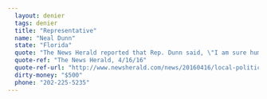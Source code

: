 ```yaml
---
  layout: denier
  tags: denier
  title: "Representative"
  name: "Neal Dunn"
  state: "Florida"
  quote: "The News Herald reported that Rep. Dunn said, \"I am sure human activity plays some role, but I don't think the science is clear on how much is man-made and how much is natural.\""
  quote-ref: "The News Herald, 4/16/16"
  quote-ref-url: "http://www.newsherald.com/news/20160416/local-political-figures-cautious-about-sea-level-rise"
  dirty-money: "$500"
  phone: "202-225-5235"
---
```

